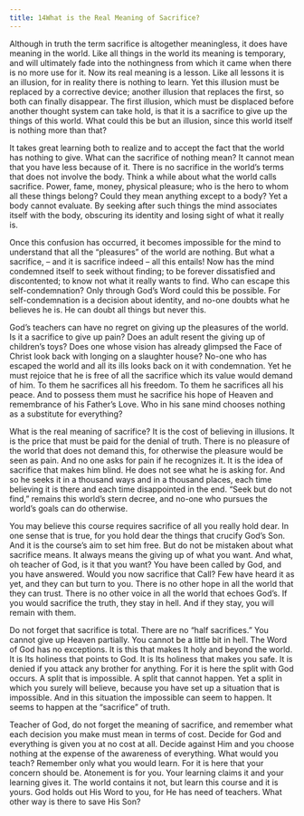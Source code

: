 ```yaml
---
title: 14What is the Real Meaning of Sacrifice?
---
```


Although in truth the term sacrifice is altogether meaningless, it does
have meaning in the world. Like all things in the world its meaning is
temporary, and will ultimately fade into the nothingness from which it
came when there is no more use for it. Now its real meaning is a lesson.
Like all lessons it is an illusion, for in reality there is nothing to
learn. Yet this illusion must be replaced by a corrective device;
another illusion that replaces the first, so both can finally disappear.
The first illusion, which must be displaced before another thought
system can take hold, is that it is a sacrifice to give up the things of
this world. What could this be but an illusion, since this world itself
is nothing more than that?

It takes great learning both to realize and to accept the fact that the
world has nothing to give. What can the sacrifice of nothing mean? It
cannot mean that you have less because of it. There is no sacrifice in
the world’s terms that does not involve the body. Think a while about
what the world calls sacrifice. Power, fame, money, physical pleasure;
who is the hero to whom all these things belong? Could they mean
anything except to a body? Yet a body cannot evaluate. By seeking after
such things the mind associates itself with the body, obscuring its
identity and losing sight of what it really is.

Once this confusion has occurred, it becomes impossible for the mind to
understand that all the “pleasures” of the world are nothing. But what a
sacrifice, – and it is sacrifice indeed – all this entails! Now has the
mind condemned itself to seek without finding; to be forever
dissatisfied and discontented; to know not what it really wants to find.
Who can escape this self-condemnation? Only through God’s Word could
this be possible. For self-condemnation is a decision about identity,
and no-one doubts what he believes he is. He can doubt all things but
never this.

God’s teachers can have no regret on giving up the pleasures of the
world. Is it a sacrifice to give up pain? Does an adult resent the
giving up of children’s toys? Does one whose vision has already glimpsed
the Face of Christ look back with longing on a slaughter
house? No-one who has escaped the world and all its ills looks back on
it with condemnation. Yet he must rejoice that he is free of all the
sacrifice which its value would demand of him. To them he sacrifices all
his freedom. To them he sacrifices all his peace. And to possess them
must he sacrifice his hope of Heaven and remembrance of his Father’s
Love. Who in his sane mind chooses nothing as a substitute for
everything?

What is the real meaning of sacrifice? It is the cost of believing in
illusions. It is the price that must be paid for the denial of truth.
There is no pleasure of the world that does not demand this, for
otherwise the pleasure would be seen as pain. And no one asks for pain
if he recognizes it. It is the idea of sacrifice that makes him blind.
He does not see what he is asking for. And so he seeks it in a thousand
ways and in a thousand places, each time believing it is there and each
time disappointed in the end. “Seek but do not find,” remains this
world’s stern decree, and no-one who pursues the world’s goals can do
otherwise.

You may believe this course requires sacrifice of all you really hold
dear. In one sense that is true, for you hold dear the things that
crucify God’s Son. And it is the course’s aim to set him free. But do
not be mistaken about what sacrifice means. It always means the giving
up of what you want. And what, oh teacher of God, is it that you want?
You have been called by God, and you have answered. Would you now
sacrifice that Call? Few have heard it as yet, and they can but turn to
you. There is no other hope in all the world that they can trust. There
is no other voice in all the world that echoes God’s. If you would
sacrifice the truth, they stay in hell. And if they stay, you will
remain with them.

Do not forget that sacrifice is total. There are no “half sacrifices.”
You cannot give up Heaven partially. You cannot be a little bit in hell.
The Word of God has no exceptions. It is this that makes It holy and
beyond the world. It is Its holiness that points to God. It is Its
holiness that makes you safe. It is denied if you attack any brother for
anything. For it is here the split with God occurs. A split that is
impossible. A split that cannot happen. Yet a split in which you surely
will believe, because you have set up a situation that is impossible.
And in this situation the impossible can seem to happen. It seems to
happen at the “sacrifice” of truth.

Teacher of God, do not forget the meaning of sacrifice, and remember
what each decision you make must mean in terms of cost. Decide for God
and everything is given you at no cost at all. Decide against Him and
you choose nothing at the expense of the awareness of everything. What
would you teach? Remember only what you would learn. For it is here that
your concern should be. Atonement is for you. Your learning claims it and
your learning gives it. The world contains it not, but learn this course
and it is yours. God holds out His Word to you, for He has need of
teachers. What other way is there to save His Son?

